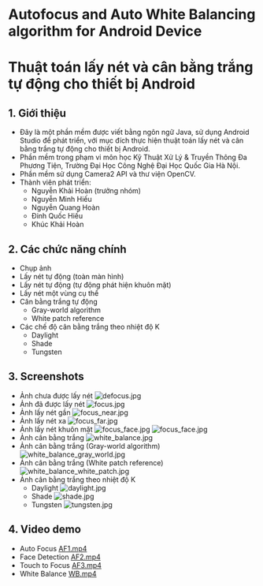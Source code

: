 # Autofocus and Auto White Balancing algorithm for Android Device
# Thuật toán lấy nét và cân bằng trắng tự động cho thiết bị Android

## 1. Giới thiệu
- Đây là một phần mềm được viết bằng ngôn ngữ Java, sử dụng Android Studio để phát triển, với mục đích thực hiện thuật toán lấy nét và cân bằng trắng tự động cho thiết bị Android.
- Phần mềm trong phạm vi môn học Kỹ Thuật Xử Lý & Truyền Thông Đa Phương Tiện, Trường Đại Học Công Nghệ Đại Học Quốc Gia Hà Nội.
- Phần mềm sử dụng Camera2 API và thư viện OpenCV. 
- Thành viên phát triển:
  - Nguyễn Khải Hoàn (trưởng nhóm)
  - Nguyễn Minh Hiếu
  - Nguyễn Quang Hoàn
  - Đinh Quốc Hiếu
  - Khúc Khải Hoàn
## 2. Các chức năng chính
- Chụp ảnh
- Lấy nét tự động (toàn màn hình)
- Lấy nét tự động (tự động phát hiện khuôn mặt)
- Lấy nét một vùng cụ thể
- Cân bằng trắng tự động
  - Gray-world algorithm
  - White patch reference
- Các chế độ cân bằng trắng theo nhiệt độ K
  - Daylight
  - Shade
  - Tungsten

## 3. Screenshots
 - Ảnh chưa được lấy nét
  ![defocus.jpg](Images%2Fdefocus.jpg)
 - Ảnh đã được lấy nét
  ![focus.jpg](Images%2Ffocus.jpg)
 - Ảnh lấy nét gần
  ![focus_near.jpg](Images%2Ffocus_near.jpg)
 - Ảnh lấy nét xa
  ![focus_far.jpg](Images%2Ffocus_far.jpg)
 - Ảnh lấy nét khuôn mặt
  ![focus_face.jpg](Images%2Fface_1.jpg)
  ![focus_face.jpg](Images%2Fface_2.jpg)
 - Ảnh cân bằng trắng
  ![white_balance.jpg](Images%2Fwhite_balance.jpg)
 - Ảnh cân bằng trắng (Gray-world algorithm)
  ![white_balance_gray_world.jpg](Images%2Fwhite_balance_gray_world.jpg)
 - Ảnh cân bằng trắng (White patch reference)
  ![white_balance_white_patch.jpg](Images%2Fwhite_balance_white_patch.jpg)
 - Ảnh cân bằng trắng theo nhiệt độ K
   - Daylight
   ![daylight.jpg](Images%2Fdaylight.jpg)
   - Shade
   ![shade.jpg](Images%2Fshade.jpg)
   - Tungsten
   ![tungsten.jpg](Images%2Ftungsten.jpg)

## 4. Video demo
- Auto Focus
  [AF1.mp4](Videos%2FAF1.mp4)
- Face Detection
  [AF2.mp4](Videos%2FAF2.mp4)
- Touch to Focus
  [AF3.mp4](Videos%2FAF3.mp4)
- White Balance
  [WB.mp4](Videos%2FWB.mp4)

